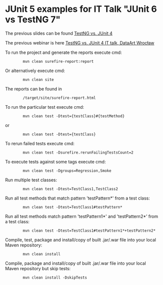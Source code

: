 # JUnit 5 examples for IT Talk "JUnit 6 vs TestNG 7"


The previous slides can be found [TestNG vs. JUnit 4](https://www.slideshare.net/oleynikandrey/it-talk-testng-6-vs-junit-4/)

The previous webinar is here [TestNG vs. JUnit 4 IT talk, DataArt Wrocław](https://youtu.be/3C-Nu5mkyOQ?t=3189)

To run the project and generate the reports execute cmd: 

            mvn clean surefire-report:report

Or alternatively execute cmd: 

            mvn clean site

The reports can be found in

            /target/site/surefire-report.html

To run the particular test execute cmd:

            mvn clean test -Dtest={testClass}#{testMethod}

or 

            mvn clean test -Dtest={testClass}

To rerun failed tests execute cmd:

            mvn clean test -Dsurefire.rerunFailingTestsCount=2

To execute tests against some tags execute cmd:

            mvn clean test -Dgroups=Regression,Smoke

Run multiple test classes:

            mvn clean test -Dtest=TestClass1,TestClass2

Run all test methods that match pattern 'testPattern*' from a test class:

            mvn clean test -Dtest=TestClass1#testPattern*

Run all test methods match pattern 'testPattern1*' and 'testPattern2*' from a test class:

            mvn clean test -Dtest=TestClass1#testPattern1*+testPattern2*

Compile, test, package and install/copy of built .jar/.war file into your local Maven repository:

            mvn clean install

Compile, package and install/copy of built .jar/.war file into your local Maven repository but skip tests:

            mvn clean install -DskipTests
